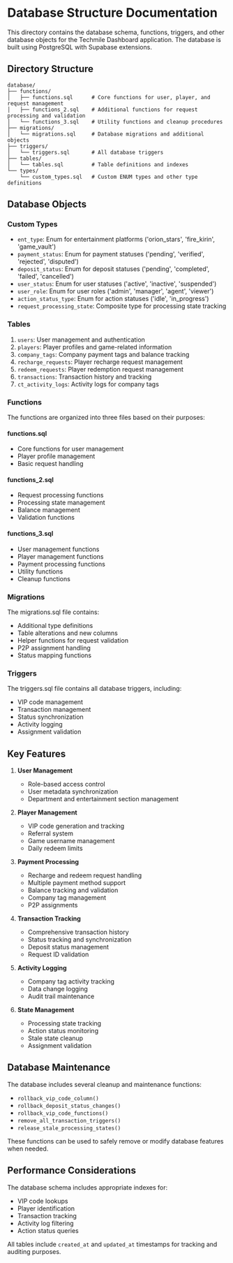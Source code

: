 # Database Structure Documentation

This directory contains the database schema, functions, triggers, and other database objects for the Techmile Dashboard application. The database is built using PostgreSQL with Supabase extensions.

## Directory Structure

```
database/
├── functions/
│   ├── functions.sql      # Core functions for user, player, and request management
│   ├── functions_2.sql    # Additional functions for request processing and validation
│   └── functions_3.sql    # Utility functions and cleanup procedures
├── migrations/
│   └── migrations.sql     # Database migrations and additional objects
├── triggers/
│   └── triggers.sql       # All database triggers
├── tables/
│   └── tables.sql         # Table definitions and indexes
└── types/
    └── custom_types.sql   # Custom ENUM types and other type definitions
```

## Database Objects

### Custom Types
- `ent_type`: Enum for entertainment platforms ('orion_stars', 'fire_kirin', 'game_vault')
- `payment_status`: Enum for payment statuses ('pending', 'verified', 'rejected', 'disputed')
- `deposit_status`: Enum for deposit statuses ('pending', 'completed', 'failed', 'cancelled')
- `user_status`: Enum for user statuses ('active', 'inactive', 'suspended')
- `user_role`: Enum for user roles ('admin', 'manager', 'agent', 'viewer')
- `action_status_type`: Enum for action statuses ('idle', 'in_progress')
- `request_processing_state`: Composite type for processing state tracking

### Tables
1. `users`: User management and authentication
2. `players`: Player profiles and game-related information
3. `company_tags`: Company payment tags and balance tracking
4. `recharge_requests`: Player recharge request management
5. `redeem_requests`: Player redemption request management
6. `transactions`: Transaction history and tracking
7. `ct_activity_logs`: Activity logs for company tags

### Functions
The functions are organized into three files based on their purposes:

#### functions.sql
- Core functions for user management
- Player profile management
- Basic request handling

#### functions_2.sql
- Request processing functions
- Processing state management
- Balance management
- Validation functions

#### functions_3.sql
- User management functions
- Player management functions
- Payment processing functions
- Utility functions
- Cleanup functions

### Migrations
The migrations.sql file contains:
- Additional type definitions
- Table alterations and new columns
- Helper functions for request validation
- P2P assignment handling
- Status mapping functions

### Triggers
The triggers.sql file contains all database triggers, including:
- VIP code management
- Transaction management
- Status synchronization
- Activity logging
- Assignment validation

## Key Features

1. **User Management**
   - Role-based access control
   - User metadata synchronization
   - Department and entertainment section management

2. **Player Management**
   - VIP code generation and tracking
   - Referral system
   - Game username management
   - Daily redeem limits

3. **Payment Processing**
   - Recharge and redeem request handling
   - Multiple payment method support
   - Balance tracking and validation
   - Company tag management
   - P2P assignments

4. **Transaction Tracking**
   - Comprehensive transaction history
   - Status tracking and synchronization
   - Deposit status management
   - Request ID validation

5. **Activity Logging**
   - Company tag activity tracking
   - Data change logging
   - Audit trail maintenance

6. **State Management**
   - Processing state tracking
   - Action status monitoring
   - Stale state cleanup
   - Assignment validation

## Database Maintenance

The database includes several cleanup and maintenance functions:
- `rollback_vip_code_column()`
- `rollback_deposit_status_changes()`
- `rollback_vip_code_functions()`
- `remove_all_transaction_triggers()`
- `release_stale_processing_states()`

These functions can be used to safely remove or modify database features when needed.

## Performance Considerations

The database schema includes appropriate indexes for:
- VIP code lookups
- Player identification
- Transaction tracking
- Activity log filtering
- Action status queries

All tables include `created_at` and `updated_at` timestamps for tracking and auditing purposes. 